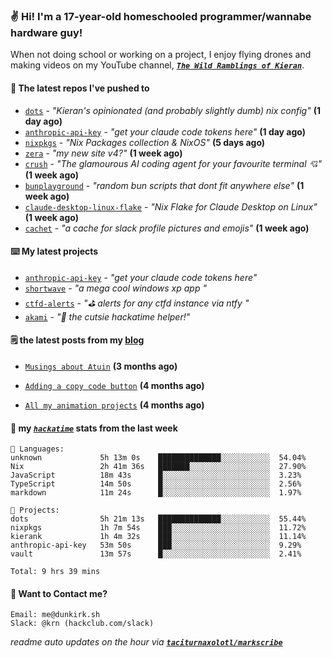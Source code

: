 ### ✌️ Hi! I'm a 17-year-old homeschooled programmer/wannabe hardware guy!

When not doing school or working on a project, I enjoy flying drones and making videos on my YouTube channel, [**_`The Wild Ramblings of Kieran`_**](https://youtube.com/@kieran.rambles).

#### 👷 The latest repos I've pushed to

- [`dots`](https://github.com/taciturnaxolotl/dots) - _"Kieran's opinionated (and probably slightly dumb) nix config"_ **(1 day ago)**
- [`anthropic-api-key`](https://github.com/taciturnaxolotl/anthropic-api-key) - _"get your claude code tokens here"_ **(1 day ago)**
- [`nixpkgs`](https://github.com/NixOS/nixpkgs) - _"Nix Packages collection & NixOS"_ **(5 days ago)**
- [`zera`](https://github.com/taciturnaxolotl/zera) - _"my new site v4?"_ **(1 week ago)**
- [`crush`](https://github.com/charmbracelet/crush) - _"The glamourous AI coding agent for your favourite terminal 💘"_ **(1 week ago)**
- [`bunplayground`](https://github.com/taciturnaxolotl/bunplayground) - _"random bun scripts that dont fit anywhere else"_ **(1 week ago)**
- [`claude-desktop-linux-flake`](https://github.com/k3d3/claude-desktop-linux-flake) - _"Nix Flake for Claude Desktop on Linux"_ **(1 week ago)**
- [`cachet`](https://github.com/taciturnaxolotl/cachet) - _"a cache for slack profile pictures and emojis"_ **(1 week ago)**

#### ⌨️ My latest projects

- [`anthropic-api-key`](https://github.com/taciturnaxolotl/anthropic-api-key) - _"get your claude code tokens here"_
- [`shortwave`](https://github.com/taciturnaxolotl/shortwave) - _"a mega cool windows xp app "_
- [`ctfd-alerts`](https://github.com/taciturnaxolotl/ctfd-alerts) - _"⛳ alerts for any ctfd instance via ntfy "_
- [`akami`](https://github.com/taciturnaxolotl/akami) - _"🌷 the cutsie hackatime helper!"_

#### 🗒️ the latest posts from my [blog](https://dunkirk.sh)

- [`Musings about Atuin`](https://dunkirk.sh/blog/atuin/) **(3 months ago)**

- [`Adding a copy code button`](https://dunkirk.sh/blog/adding-a-copy-button/) **(4 months ago)**

- [`All my animation projects`](https://dunkirk.sh/blog/my-animations/) **(4 months ago)**



#### 📡 my [_`hackatime`_](https://waka.hackclub.com) stats from the last week

```text
💾 Languages:
unknown             5h 13m 0s    ██████████████░░░░░░░░░░░  54.04%
Nix                 2h 41m 36s   ███████░░░░░░░░░░░░░░░░░░  27.90%
JavaScript          18m 43s      █░░░░░░░░░░░░░░░░░░░░░░░░  3.23%
TypeScript          14m 50s      █░░░░░░░░░░░░░░░░░░░░░░░░  2.56%
markdown            11m 24s      █░░░░░░░░░░░░░░░░░░░░░░░░  1.97%

💼 Projects:
dots                5h 21m 13s   ██████████████░░░░░░░░░░░  55.44%
nixpkgs             1h 7m 54s    ███░░░░░░░░░░░░░░░░░░░░░░  11.72%
kierank             1h 4m 32s    ███░░░░░░░░░░░░░░░░░░░░░░  11.14%
anthropic-api-key   53m 50s      ███░░░░░░░░░░░░░░░░░░░░░░  9.29%
vault               13m 57s      █░░░░░░░░░░░░░░░░░░░░░░░░  2.41%

Total: 9 hrs 39 mins
```

#### 📮 Want to Contact me?

```text
Email: me@dunkirk.sh
Slack: @krn (hackclub.com/slack)
```

_readme auto updates on the hour via [**`taciturnaxolotl/markscribe`**](https://github.com/taciturnaxolotl/markscribe)_

